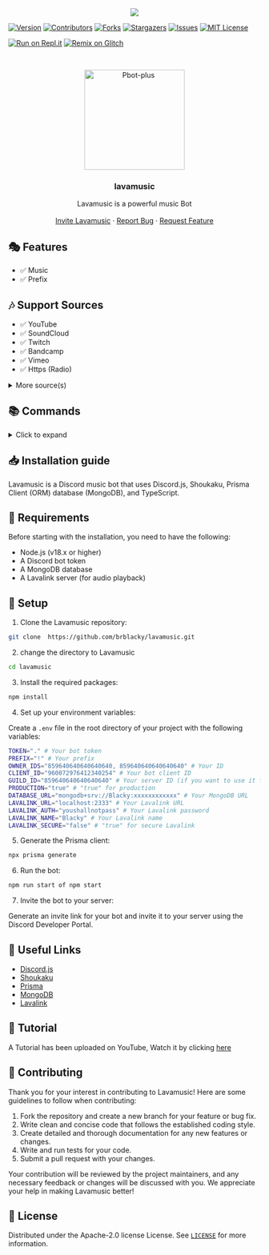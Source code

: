 

<center><img src="https://capsule-render.vercel.app/api?type=waving&color=gradient&height=200&section=header&text=Lavamusic&fontSize=80&fontAlignY=35&animation=twinkling&fontColor=gradient" /></center>

[![Version][version-shield]](version-url)
[![Contributors][contributors-shield]][contributors-url]
[![Forks][forks-shield]][forks-url]
[![Stargazers][stars-shield]][stars-url]
[![Issues][issues-shield]][issues-url]
[![MIT License][license-shield]][license-url]

[![Run on Repl.it](https://repl.it/badge/github/brblacky/lavamusic)](https://repl.it/github/brblacky/lavamusic)
[![Remix on Glitch](https://cdn.glitch.com/2703baf2-b643-4da7-ab91-7ee2a2d00b5b%2Fremix-button.svg)](https://glitch.com/edit/#!/import/github/brblacky/lavamusic)

<!-- PROJECT LOGO -->
<br />
<p align="center">
  <a href="https://github.com/brblacky/lavamusic">
    <img src="https://media.discordapp.net/attachments/876035356460462090/887728792926290091/20210820_124325.png" alt="Pbot-plus" width="200" height="200">
  </a>

  <h3 align="center">lavamusic</h3>

  <p align="center">
    Lavamusic is a powerful music Bot
    <br />
    <br />
    <a href="https://discord.com/api/oauth2/authorize?client_id=875635121770889257&permissions=8&scope=bot%20applications.commands">Invite Lavamusic</a>
    ·
    <a href="https://github.com/brblacky/lavamusic/issues">Report Bug</a>
    ·
    <a href="https://github.com/brblacky/lavamusic/issues">Request Feature</a>
  </p>
</p>


## 🎭 Features

- ✅ Music
- ✅ Prefix

## 🎶 Support Sources

- ✅ YouTube
- ✅ SoundCloud
- ✅ Twitch
- ✅ Bandcamp
- ✅ Vimeo
- ✅ Https (Radio)
<details><summary>More source(s)</summary>

**Plugins (Require: LavaLink v3.6.x)**

- [x] [LavaSrc](https://github.com/TopiSenpai/LavaSrc)
- Spotify
- Deezer
- Apple
- Yandex

- [x] [skybot-lavalink-plugin](https://github.com/DuncteBot/skybot-lavalink-plugin)
- Mixcloud
- Ocremix
- Clyp
- Reddit
- Getyarn
- TikTok
- PornHub
- Soundgasm

- **Need Help with plugins?** Join our [Discord Server](https://discord.gg/ns8CTk9J3e) and ask in the `#support` channel.

</details>

## 📚 Commands

<details><summary>Click to expand</summary>

| Name | Description |
|------|-------------|
| prefix | Shows the bot's prefix |
|      | Options     |
|      |-------------|
|      | prefix: The prefix you want to set |
| about | Shows information about the bot |
|      | None        |
| help | Shows the help menu |
|      | Options     |
|      |-------------|
|      | command: The command you want to get info on |
| info | Ingormation about the bot |
|      | None        |
| invite | Sends the bot's invite link |
|      | None        |
| ping | Shows the bot's ping |
|      | None        |
| clearqueue | Clears the queue |
|      | None        |
| join | Joins the voice channel |
|      | None        |
| leave | Leaves the voice channel |
|      | None        |
| nowplaying | Shows the currently playing song |
|      | None        |
| play | Plays a song from YouTube or Spotify |
|      | Options     |
|      |-------------|
|      | song: The song you want to play |
| pause | Pauses the current song |
|      | None        |
| queue | Shows the current queue |
|      | None        |
| remove | Removes a song from the queue |
|      | Options     |
|      |-------------|
|      | song: The song number |
| resume | Resumes the current song |
|      | None        |
| seek | Seeks to a certain time in the song |
|      | None        |
| shuffle | Shuffles the queue |
|      | None        |
| skip | Skips the current song |
|      | None        |
| skipto | Skips to a specific song in the queue |
|      | None        |
| stop | Stops the music and clears the queue |
|      | None        |
| volume | Sets the volume of the player |
|      | Options     |
|      |-------------|
|      | number: The volume you want to set |


</details>

## 📥 Installation guide

Lavamusic is a Discord music bot that uses Discord.js, Shoukaku, Prisma Client (ORM) database (MongoDB), and TypeScript.

## 🔧 Requirements

Before starting with the installation, you need to have the following:

- Node.js (v18.x or higher)
- A Discord bot token
- A MongoDB database
- A Lavalink server (for audio playback)

## 📝 Setup

1. Clone the Lavamusic repository:
  
  ```bash
  git clone  https://github.com/brblacky/lavamusic.git
```
2. change the directory to Lavamusic
```bash
cd lavamusic
```
3. Install the required packages:

```bash
npm install
```

4. Set up your environment variables:

Create a `.env` file in the root directory of your project with the following variables:
  
  ```bash
  TOKEN="." # Your bot token
PREFIX="!" # Your prefix
OWNER_IDS="859640640640640640, 859640640640640640" # Your ID
CLIENT_ID="960072976412340254" # Your bot client ID
GUILD_ID="859640640640640640" # Your server ID (if you want to use it for a single server)
PRODUCTION="true" # "true" for production
DATABASE_URL="mongodb+srv://Blacky:xxxxxxxxxxxx" # Your MongoDB URL
LAVALINK_URL="localhost:2333" # Your Lavalink URL
LAVALINK_AUTH="youshallnotpass" # Your Lavalink password
LAVALINK_NAME="Blacky" # Your Lavalink name
LAVALINK_SECURE="false" # "true" for secure Lavalink
```
5. Generate the Prisma client:
  
  ```bash
  npx prisma generate
```

6. Run the bot:
  
  ```bash
  npm run start of npm start
```

7. Invite the bot to your server:

Generate an invite link for your bot and invite it to your server using the Discord Developer Portal.

## 🔗 Useful Links

- [Discord.js](https://discord.js.org/)
- [Shoukaku](https://shoukaku.js.org/)
- [Prisma](https://www.prisma.io/)
- [MongoDB](https://www.mongodb.com/)
- [Lavalink](https://github.com/freyacodes/Lavalink)


## 📝 Tutorial

A Tutorial has been uploaded on YouTube, Watch it by clicking [here](https://youtu.be/x5lQD2rguz0)

## 📜 Contributing

Thank you for your interest in contributing to Lavamusic! Here are some guidelines to follow when contributing:

1. Fork the repository and create a new branch for your feature or bug fix.
2. Write clean and concise code that follows the established coding style.
3. Create detailed and thorough documentation for any new features or changes.
4. Write and run tests for your code.
5. Submit a pull request with your changes.

Your contribution will be reviewed by the project maintainers, and any necessary feedback or changes will be discussed with you. We appreciate your help in making Lavamusic better!

## 🔐 License

Distributed under the Apache-2.0 license License. See [`LICENSE`](https://github.com/brblacky/lavamusic/blob/master/LICENSE) for more information.

[version-shield]: https://img.shields.io/github/package-json/v/brblacky/lavamusic?style=for-the-badge
[version-url]: https://github.com/brblacky/lavamusic
[contributors-shield]: https://img.shields.io/github/contributors/brblacky/lavamusic.svg?style=for-the-badge
[contributors-url]: https://github.com/brblacky/lavamusic/graphs/contributors
[forks-shield]: https://img.shields.io/github/forks/brblacky/lavamusic.svg?style=for-the-badge
[forks-url]: https://github.com/brblacky/lavamusic/network/members
[stars-shield]: https://img.shields.io/github/stars/brblacky/lavamusic.svg?style=for-the-badge
[stars-url]: https://github.com/brblacky/lavamusic/stargazers
[issues-shield]: https://img.shields.io/github/issues/brblacky/lavamusic.svg?style=for-the-badge
[issues-url]: https://github.com/brblacky/lavamusic/issues
[license-shield]: https://img.shields.io/github/license/brblacky/lavamusic.svg?style=for-the-badge
[license-url]: https://github.com/brblacky/lavamusic/blob/master/LICENSE
[spon-img]: https://media.discordapp.net/attachments/979364157541462066/982734017671606322/Vultr_Logo_Download_Vector.png
